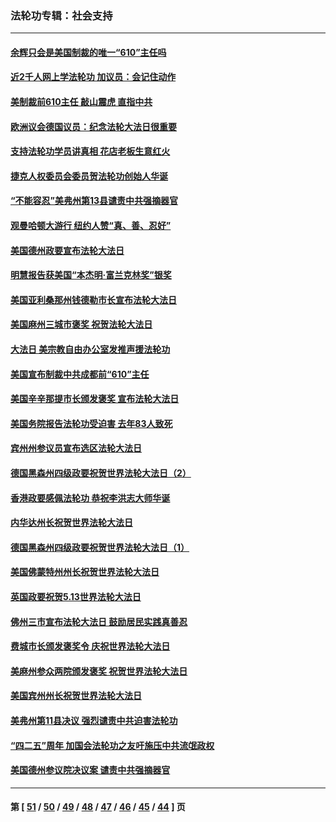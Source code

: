 ### 法轮功专辑：社会支持
---
#### [余辉只会是美国制裁的唯一“610”主任吗](../../pages/nf4386/n12972837.md?05300430) 
#### [近2千人网上学法轮功 加议员：会记住动作](../../pages/nf4386/n12972642.md?05300430) 
#### [美制裁前610主任 敲山震虎 直指中共](../../pages/nf4386/n12968555.md?05300430) 
#### [欧洲议会德国议员：纪念法轮大法日很重要](../../pages/nf4386/n12965367.md?05300430) 
#### [支持法轮功学员讲真相 花店老板生意红火](../../pages/nf4386/n12963056.md?05300430) 
#### [捷克人权委员会委员贺法轮功创始人华诞](../../pages/nf4386/n12960301.md?05300430) 
#### [“不能容忍”美弗州第13县谴责中共强摘器官](../../pages/nf4386/n12958610.md?05300430) 
#### [观曼哈顿大游行 纽约人赞“真、善、忍好”](../../pages/nf4386/n12956249.md?05300430) 
#### [美国德州政要宣布法轮大法日](../../pages/nf4386/n12958567.md?05300430) 
#### [明慧报告获美国“本杰明‧富兰克林奖”银奖](../../pages/nf4386/n12955404.md?05300430) 
#### [美国亚利桑那州钱德勒市长宣布法轮大法日](../../pages/nf4386/n12953813.md?05300430) 
#### [美国麻州三城市褒奖 祝贺法轮大法日](../../pages/nf4386/n12953756.md?05300430) 
#### [大法日 美宗教自由办公室发推声援法轮功](../../pages/nf4386/n12950669.md?05300430) 
#### [美国宣布制裁中共成都前“610”主任](../../pages/nf4386/n12943654.md?05300430) 
#### [美国辛辛那提市长颁发褒奖 宣布法轮大法日](../../pages/nf4386/n12948869.md?05300430) 
#### [美国务院报告法轮功受迫害 去年83人致死](../../pages/nf4386/n12944350.md?05300430) 
#### [宾州州参议员宣布选区法轮大法日](../../pages/nf4386/n12939844.md?05300430) 
#### [德国黑森州四级政要祝贺世界法轮大法日（2）](../../pages/nf4386/n12937571.md?05300430) 
#### [香港政要感佩法轮功 恭祝李洪志大师华诞](../../pages/nf4386/n12937400.md?05300430) 
#### [内华达州长祝贺世界法轮大法日](../../pages/nf4386/n12936785.md?05300430) 
#### [德国黑森州四级政要祝贺世界法轮大法日（1）](../../pages/nf4386/n12934877.md?05300430) 
#### [美国佛蒙特州州长祝贺世界法轮大法日](../../pages/nf4386/n12935031.md?05300430) 
#### [英国政要祝贺5.13世界法轮大法日](../../pages/nf4386/n12934700.md?05300430) 
#### [佛州三市宣布法轮大法日 鼓励居民实践真善忍](../../pages/nf4386/n12934466.md?05300430) 
#### [费城市长颁发褒奖令 庆祝世界法轮大法日](../../pages/nf4386/n12928833.md?05300430) 
#### [美麻州参众两院颁发褒奖 祝贺世界法轮大法日](../../pages/nf4386/n12928372.md?05300430) 
#### [美国宾州州长祝贺世界法轮大法日](../../pages/nf4386/n12928310.md?05300430) 
#### [美弗州第11县决议 强烈谴责中共迫害法轮功](../../pages/nf4386/n12925015.md?05300430) 
#### [“四二五”周年 加国会法轮功之友吁施压中共流氓政权](../../pages/nf4386/n12896250.md?05300430) 
#### [美国德州参议院决议案 谴责中共强摘器官](../../pages/nf4386/n12924452.md?05300430) 

---
#### 第 [ [51](./51.md?05300430) / [50](./50.md?05300430) / [49](./49.md?05300430) / [48](./48.md?05300430) / [47](./47.md?05300430) / [46](./46.md?05300430) / [45](./45.md?05300430) / [44](./44.md?05300430) ] 页
